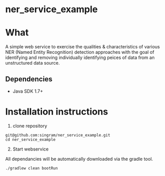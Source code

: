 # ner_service_example

# What
A simple web service to exercise the qualities & characteristics of various NER (Named Entity Recognition) detection approaches with the goal of identifying and removing individually identifying peices of data from an unstructured data source.

## Dependencies

- Java SDK 1.7+

# Installation instructions

1. clone repository
```
git@github.com:singram/ner_service_example.git
cd ner_service_example
```
2. Start webservice

All dependancies will be automatically downloaded via the gradle tool.

```
./gradlew clean bootRun
```

